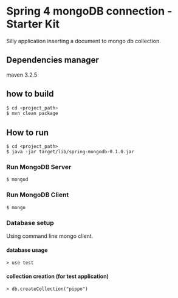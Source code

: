 # Spring 4 mongoDB connection  - Starter Kit

Silly application inserting a document to mongo db collection.

## Dependencies manager
maven 3.2.5

## how to build
```bash
$ cd <project_path>
$ mvn clean package
```

## How to run
```
$ cd <project_path>
$ java -jar target/lib/spring-mongodb-0.1.0.jar
```

### Run MongoDB Server
```
$ mongod
```

### Run MongoDB Client
```
$ mongo
```

### Database setup
Using command line mongo client.

#### database usage
```
> use test
```

#### collection creation (for test application)
```
> db.createCollection("pippo")
```



